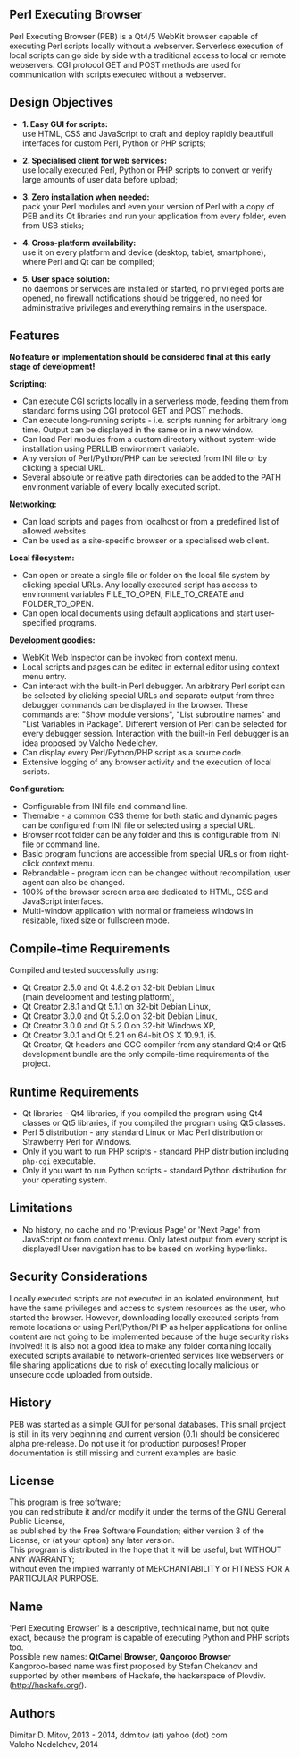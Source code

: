   
Perl Executing Browser  
----------------------------------------------------------------------------------------
  
Perl Executing Browser (PEB) is a Qt4/5 WebKit browser capable of executing Perl scripts locally without a webserver. Serverless execution of local scripts can go side by side with a traditional access to local or remote webservers. CGI protocol GET and POST methods are used for communication with scripts executed without a webserver.  
  
## Design Objectives
  
* **1. Easy GUI for scripts:**  
    use HTML, CSS and JavaScript to craft and deploy rapidly beautifull interfaces for custom Perl, Python or PHP scripts;  

* **2. Specialised client for web services:**  
    use locally executed Perl, Python or PHP scripts to convert or verify large amounts of user data before upload;  

* **3. Zero installation when needed:**  
    pack your Perl modules and even your version of Perl with a copy of PEB and its Qt libraries and run your application from every folder, even from USB sticks;  

* **4. Cross-platform availability:**  
    use it on every platform and device (desktop, tablet, smartphone), where Perl and Qt can be compiled;  

* **5. User space solution:**  
    no daemons or services are installed or started, no privileged ports are opened, no firewall notifications should be triggered, no need for administrative privileges and everything remains in the userspace.  
  
## Features
  
**No feature or implementation should be considered final at this early stage of development!**
  
**Scripting:**  
* Can execute CGI scripts locally in a serverless mode, feeding them from standard forms using CGI protocol GET and POST methods.  
* Can execute long-running scripts - i.e. scripts running for arbitrary long time. Output can be displayed in the same or in a new window.  
* Can load Perl modules from a custom directory without system-wide installation using PERLLIB environment variable.  
* Any version of Perl/Python/PHP can be selected from INI file or by clicking a special URL.  
* Several absolute or relative path directories can be added to the PATH environment variable of every locally executed script.  
  
**Networking:**  
* Can load scripts and pages from localhost or from a predefined list of allowed websites.  
* Can be used as a site-specific browser or a specialised web client.  
  
**Local filesystem:**  
* Can open or create a single file or folder on the local file system by clicking special URLs. Any locally executed script has access to environment variables FILE_TO_OPEN, FILE_TO_CREATE and FOLDER_TO_OPEN.  
* Can open local documents using default applications and start user-specified programs.  
  
**Development goodies:**  
* WebKit Web Inspector can be invoked from context menu.  
* Local scripts and pages can be edited in external editor using context menu entry.  
* Can interact with the built-in Perl debugger. An arbitrary Perl script can be selected by clicking special URLs and separate output from three debugger commands can be displayed in the browser. These commands are: "Show module versions", "List subroutine names" and "List Variables in Package". Different version of Perl can be selected for every debugger session. Interaction with the built-in Perl debugger is an idea proposed by Valcho Nedelchev.  
* Can display every Perl/Python/PHP script as a source code.  
* Extensive logging of any browser activity and the execution of local scripts.  
  
**Configuration:**  
* Configurable from INI file and command line.  
* Themable - a common CSS theme for both static and dynamic pages can be configured from INI file or selected using a special URL.  
* Browser root folder can be any folder and this is configurable from INI file or command line.  
* Basic program functions are accessible from special URLs or from right-click context menu.  
* Rebrandable - program icon can be changed without recompilation, user agent can also be changed.  
* 100% of the browser screen area are dedicated to HTML, CSS and JavaScript interfaces.  
* Multi-window application with normal or frameless windows in resizable, fixed size or fullscreen mode.  
  
## Compile-time Requirements
  
Compiled and tested successfully using:  
* Qt Creator 2.5.0 and Qt 4.8.2 on 32-bit Debian Linux  
(main development and testing platform),  
* Qt Creator 2.8.1 and Qt 5.1.1 on 32-bit Debian Linux,  
* Qt Creator 3.0.0 and Qt 5.2.0 on 32-bit Debian Linux,  
* Qt Creator 3.0.0 and Qt 5.2.0 on 32-bit Windows XP,  
* Qt Creator 3.0.1 and Qt 5.2.1 on 64-bit OS X 10.9.1, i5.  
Qt Creator, Qt headers and GCC compiler from any standard Qt4 or Qt5 development bundle are the only compile-time requirements of the project.  
  
## Runtime Requirements
  
* Qt libraries - Qt4 libraries, if you compiled the program using Qt4 classes or Qt5 libraries, if you compiled the program using Qt5 classes.  
* Perl 5 distribution - any standard Linux or Mac Perl distribution or Strawberry Perl for Windows.  
* Only if you want to run PHP scripts - standard PHP distribution including ```php-cgi``` executable.  
* Only if you want to run Python scripts - standard Python distribution for your operating system.  
  
## Limitations
  
* No history, no cache and no 'Previous Page' or 'Next Page' from JavaScript or from context menu. Only latest output from every script is displayed! User navigation has to be based on working hyperlinks.  
  
## Security Considerations
  
Locally executed scripts are not executed in an isolated environment, but have the same privileges and access to system resources as the user, who started the browser. However, downloading locally executed scripts from remote locations or using Perl/Python/PHP as helper applications for online content are not going to be implemented because of the huge security risks involved! It is also not a good idea to make any folder containing locally executed scripts available to network-oriented services like webservers or file sharing applications due to risk of executing locally malicious or unsecure code uploaded from outside.  
  
## History
  
PEB was started as a simple GUI for personal databases. This small project is still in its very beginning and current version (0.1) should be considered alpha pre-release. Do not use it for production purposes! Proper documentation is still missing and current examples are basic.  
  
## License
  
This program is free software;  
you can redistribute it and/or modify it under the terms of the GNU General Public License,  
as published by the Free Software Foundation; either version 3 of the License, or (at your option) any later version.  
This program is distributed in the hope that it will be useful, but WITHOUT ANY WARRANTY;  
without even the implied warranty of MERCHANTABILITY or FITNESS FOR A PARTICULAR PURPOSE.  
  
## Name
  
'Perl Executing Browser' is a descriptive, technical name, but not quite exact, because the program is capable of executing Python and PHP scripts too.  
Possible new names: **QtCamel Browser, Qangoroo Browser**  
Kangoroo-based name was first proposed by Stefan Chekanov and supported by other members of Hackafe, the hackerspace of Plovdiv. (http://hackafe.org/).  
  
## Authors
  
Dimitar D. Mitov, 2013 - 2014, ddmitov (at) yahoo (dot) com  
Valcho Nedelchev, 2014  
  